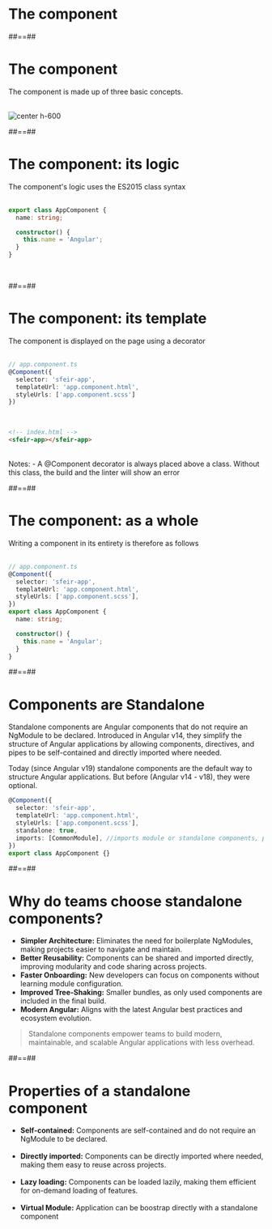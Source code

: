 <!-- .slide: class="transition-bg-sfeir-2" -->

# The component

##==##

<!-- .slide -->

# The component

The component is made up of three basic concepts.
<br/><br/>

![](assets/images/school/architecture/components.png 'center h-600')

##==##

<!-- .slide: class="with-code inconsolata" -->

# The component: its logic

The component's logic uses the ES2015 class syntax
<br/><br/>

```typescript
export class AppComponent {
  name: string;

  constructor() {
    this.name = 'Angular';
  }
}
```

<!-- .element: class="big-code" -->
<br/>

##==##

<!-- .slide: class="with-code inconsolata" -->

# The component: its template

The component is displayed on the page using a decorator
<br/><br/>

```typescript
// app.component.ts
@Component({
  selector: 'sfeir-app',
  templateUrl: 'app.component.html',
  styleUrls: ['app.component.scss']
})
```

<!-- .element: class="big-code" -->
<br/>

```html
<!-- index.html -->
<sfeir-app></sfeir-app>
```

<!-- .element: class="big-code" -->
<br/>
Notes:
- A @Component decorator is always placed above a class. Without this class, the build and the linter will show an error

##==##

<!-- .slide: class="with-code inconsolata" -->

# The component: as a whole

Writing a component in its entirety is therefore as follows
<br/><br/>

```typescript
// app.component.ts
@Component({
  selector: 'sfeir-app',
  templateUrl: 'app.component.html',
  styleUrls: ['app.component.scss'],
})
export class AppComponent {
  name: string;

  constructor() {
    this.name = 'Angular';
  }
}
```

<!-- .element: class="big-code" -->

##==##

<!-- .slide: class="with-code inconsolata" -->

# Components are Standalone

Standalone components are Angular components that do not require an NgModule to be declared. Introduced in Angular v14, they simplify the structure of Angular applications by allowing components, directives, and pipes to be self-contained and directly imported where needed.

Today (since Angular v19) standalone components are the default way to structure Angular applications. But before (Angular v14 - v18), they were optional.

```typescript
@Component({
  selector: 'sfeir-app',
  templateUrl: 'app.component.html',
  styleUrls: ['app.component.scss'],
  standalone: true,
  imports: [CommonModule], //imports module or standalone components, pipes and directives
})
export class AppComponent {}
```

<!-- .element: class="medium-code" -->

##==##

# Why do teams choose standalone components?

- **Simpler Architecture:** Eliminates the need for boilerplate NgModules, making projects easier to navigate and maintain.
- **Better Reusability:** Components can be shared and imported directly, improving modularity and code sharing across projects.
- **Faster Onboarding:** New developers can focus on components without learning module configuration.
- **Improved Tree-Shaking:** Smaller bundles, as only used components are included in the final build.
- **Modern Angular:** Aligns with the latest Angular best practices and ecosystem evolution.

> Standalone components empower teams to build modern, maintainable, and scalable Angular applications with less overhead.

##==##

# Properties of a standalone component

- **Self-contained:** Components are self-contained and do not require an NgModule to be declared. <br/> <br/>
- **Directly imported:** Components can be directly imported where needed, making them easy to reuse across projects. <br/> <br/>
- **Lazy loading:** Components can be loaded lazily, making them efficient for on-demand loading of features. <br/> <br/>
- **Virtual Module:** Application can be boostrap directly with a standalone component
